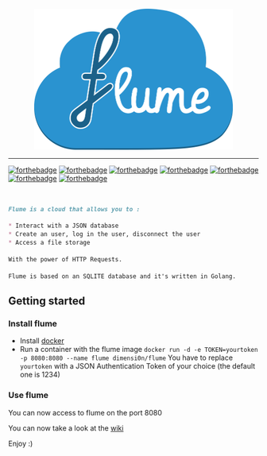 <p align="center">
  <img src="https://raw.githubusercontent.com/dimensi0n/flume/master/.github/logo.png" width="400"/>
</p>

<hr>

[![forthebadge](https://forthebadge.com/images/badges/built-with-love.svg)](https://forthebadge.com)
[![forthebadge](https://forthebadge.com/images/badges/made-with-go.svg)](https://forthebadge.com)
[![forthebadge](https://forthebadge.com/images/badges/makes-people-smile.svg)](https://forthebadge.com)
[![forthebadge](https://forthebadge.com/images/badges/powered-by-electricity.svg)](https://forthebadge.com)
[![forthebadge](https://forthebadge.com/images/badges/60-percent-of-the-time-works-every-time.svg)](https://forthebadge.com)
[![forthebadge](https://forthebadge.com/images/badges/certified-yourboyserge.svg)](https://forthebadge.com)
[![forthebadge](https://forthebadge.com/images/badges/check-it-out.svg)](https://forthebadge.com)

<br>

```markdown
Flume is a cloud that allows you to :

* Interact with a JSON database
* Create an user, log in the user, disconnect the user
* Access a file storage

With the power of HTTP Requests.

Flume is based on an SQLITE database and it's written in Golang.
```


## Getting started

### Install flume

* Install [docker](https://docs.docker.com/install/)
* Run a container with the flume image `docker run -d -e TOKEN=yourtoken -p 8080:8080 --name flume dimensi0n/flume` You have to replace `yourtoken` with a JSON Authentication Token of your choice (the default one is 1234)

### Use flume

You can now access to flume on the port 8080

You can now take a look at the [wiki](https://github.com/dimensi0n/flume/wiki)

Enjoy :)
